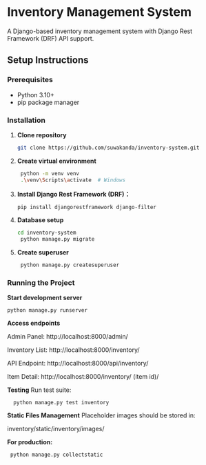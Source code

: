 # Inventory Management System

A Django-based inventory management system with Django Rest Framework (DRF) API support.

## Setup Instructions

### Prerequisites
- Python 3.10+
- pip package manager

### Installation
1. **Clone repository**
   ```bash
   git clone https://github.com/suwakanda/inventory-system.git
   
2. **Create virtual environment**
   ```bash
    python -m venv venv
    .\venv\Scripts\activate  # Windows
   
3. **Install Django Rest Framework (DRF)：**
   ```bash
   pip install djangorestframework django-filter
   
4. **Database setup**
   ```bash
   cd inventory-system
    python manage.py migrate
   
5. **Create superuser**
   ```bash
    python manage.py createsuperuser

### Running the Project
**Start development server**

    python manage.py runserver
    
**Access endpoints**

Admin Panel: http://localhost:8000/admin/

Inventory List: http://localhost:8000/inventory/

API Endpoint: http://localhost:8000/api/inventory/

Item Detail: http://localhost:8000/inventory/ (item id)/


**Testing**
Run test suite:

      python manage.py test inventory

**Static Files Management**
Placeholder images should be stored in:

inventory/static/inventory/images/

**For production:**
   ```bash
    python manage.py collectstatic

